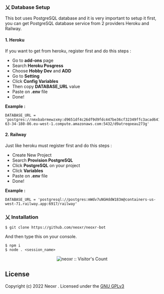 ### 乂  Database Setup

This bot uses PostgreSQL database and it is very important to setup it first, you can get PostgreSQL database service from 2 providers Heroku and Railway.

#### 1. Heroku

If you want to get from heroku, register first and do this steps :

- Go to **add-ons** page
- Search **Heroku Posgress**
- Choose **Hobby Dev** and **ADD**
- Go to **Setting**
- Click **Config Variables**
- Then copy **DATABASE_URL** value
- Paste on **.env** file
- Done!

**Example :**
```.env
DATABASE_URL = 'postgres://nmxbabrmewzxmy:d9651df4c26df9d9fdc447be36cf32349ffc3acad641dd3fb72b2bd682ace017@ec2-63-34-180-86.eu-west-1.compute.amazonaws.com:5432/d9atreqoeau273g'
```

#### 2. Railway

Just like heroku must register first and do this steps :

- Create New Project
- Search **Provision PostgreSQL**
- Click **PostgreSQL** on your project
- Click **Variables**
- Paste on **.env** file
- Done!

**Example :**
```.env
DATABASE_URL = 'postgresql://postgres:mWdv7uNGHddW183m@containers-us-west-71.railway.app:6917/railway'
```

### 乂  Installation

```
$ git clone https://github.com/neoxr/neoxr-bot
```

And then type this on your console.
```
$ npm i
$ node . <session_name>
```

<p align="center"><img src="https://profile-counter.glitch.me/{neoxr}/count.svg" alt="neoxr :: Visitor's Count" /></p>

## License
Copyright (c) 2022 Neoxr . Licensed under the [GNU GPLv3](https://github.com/neoxr/neoxr-bot/blob/master/LICENSE)